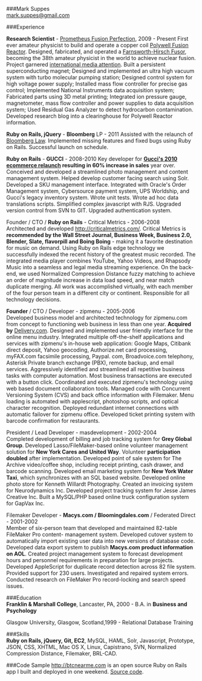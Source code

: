 ###Mark Suppes  
<mark.suppes@gmail.com>


###Experience

**Research Scientist** - [Prometheus Fusion Perfection](http://prometheusfusionperfection.com/), 2009 - Present
First ever amateur physicist to build and operate a copper coil [Polywell Fusion Reactor](http://en.wikipedia.org/wiki/Polywell). Designed, fabricated, and operated a [Farnsworth-Hirsch Fusor](http://en.wikipedia.org/wiki/Fusor), becoming the 38th amateur physicist in the world to achieve nuclear fusion. Project garnered [international media attention](http://www.bbc.co.uk/news/10385853). Built a persistent superconducting magnet; Designed and implemented an ultra high vacuum system with turbo molecular pumping station; Designed control system for high voltage power supply; Installed mass flow controller for precise gas control; Implemented National Instruments data acquisition system; Fabricated parts using 3D metal printing; Integrated ion pressure gauge, magnetometer, mass flow controller and power supplies to data acquisition system; Used Residual Gas Analyzer to detect hydrocarbon contamination. Developed research blog into a clearinghouse for Polywell Reactor information.


**Ruby on Rails, jQuery**  - **Bloomberg** LP - 2011
Assisted with the relaunch of [Bloomberg Law](https://www.bloomberglaw.com/). Implemented missing features and fixed bugs using Ruby on Rails. Successful launch on schedule.

**Ruby on Rails**  - **GUCCI** - 2008-2010
Key developer for **[Gucci's 2010 ecommerce relaunch](http://www.gucci.com/us/home) resulting in 60% increase in sales** year over. Conceived and developed a streamlined photo management and content management system. Helped develop customer facing search using Solr. Developed a SKU management interface. Integrated with Oracle's Order Management system, Cybersource payment system, UPS Worldship, and Gucci's legacy inventory system. Wrote unit tests. Wrote ad hoc data translations scripts. Simplified complex javascript with RJS. Upgraded version control from SVN to GIT. Upgraded authentication system.

Founder / CTO / **Ruby on Rails**   - Critical Metrics - 2006-2008  
Architected and developed http://criticalmetrics.com/. Critical Metrics is **recommended by the Wall Street Journal, Business Week, Business 2.0, Blender, Slate, flavorpill and Boing Boing** - making it a favorite destination for music on demand. Using Ruby on Rails edge technology we successfully indexed the recent history of the greatest music recorded. The integrated media player combines YouTube, Yahoo Videos, and Rhapsody Music into a seamless and legal media streaming experience. On the back-end, we used Normalized Compression Distance fuzzy matching to achieve an order of magnitude increase in data load speed, and near match duplicate merging. All work was accomplished virtually, with each member of the four person team in a different city or continent.  Responsible for all technology decisions.  

**Founder** / CTO / Developer -  zipmenu - 2005-2006  
Developed business model and architected technology for zipmenu.com from concept to functioning web business in less than one year. **Acquired by** [Delivery.com](https://www.delivery.com/index.php).
Designed and implemented user friendly interface for the online menu industry. Integrated multiple off-the-shelf applications and services with zipmenu's in-house web application: Google Maps, Citibank direct deposit, Yahoo geocoding, Authorize.net card processing, myFAX.com facsimile processing, Paypal. com, Broadvoice.com telephony, Asterisk Private branch exchange (PBX), remote backup, and email services. Aggressively identified and streamlined all repetitive business tasks with computer automation. Most business transactions are executed with a button click. Coordinated and executed zipmenu's technology using web based document collaboration tools. Managed code with Concurrent Versioning System (CVS) and back office information with Filemaker. Menu loading is automated with applescript, photoshop scripts, and optical character recognition. Deployed redundant internet connections with automatic failover for zipmenu office. Developed ticket printing system with barcode confirmation for restaurants.

President / Lead Developer - masdevelopment - 2002-2004  
Completed development of billing and job tracking system for **Grey Global Group**. Developed Lasso/FileMaker-based online volunteer management solution for **New York Cares and United Way**. Volunteer **participation doubled** after implementation. Developed point of sale system for The Archive video/coffee shop, including receipt printing, cash drawer, and barcode scanning. Developed email marketing system for **New York Water Taxi**, which synchronizes with an SQL based website. Developed online photo store for Kenneth Willardt Photography. Created an invoicing system for Neurodynamics Inc. Developed project tracking system for Jesse James Creative Inc. Built a MySQL/PHP based online truck configuration system for GapVax Inc.

Filemaker Developer -  **Macys.com / Bloomingdales.com** / Federated Direct - 2001-2002  
Member of six-person team that developed and maintained 82-table FileMaker Pro content- management system. Developed cutover system to automatically import existing user data into new versions of database code. Developed data export system to publish **Macys.com product information on AOL**. Created project management system to forecast development hours and personnel requirements in preparation for large projects. Developed AppleScript for duplicate record detection across 82 file system. Provided support for 230 users. Investigated and repaired system errors. Conducted research on FileMaker Pro record-locking and search speed issues. 

###Education    
**Franklin & Marshall College**, Lancaster, PA, 2000 - B.A. in **Business and Psychology** 

Glasgow University, Glasgow, Scotland,1999 - Relational Database Training

###Skills     
**Ruby on Rails, jQuery, Git, EC2**, MySQL, HAML, Solr, Javascript, Prototype, JSON, CSS, XHTML, Mac OS X, Linux,
Capistrano, SVN, Normalized Compression Distance, Filemaker, BRL-CAD.

###Code Sample
http://btcnearme.com is an open source Ruby on Rails app I built and deployed in one weekend. [Source code](https://github.com/famulus/btcnearme). 